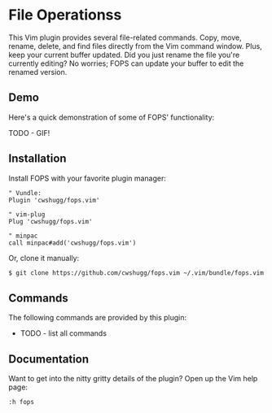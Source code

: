 # **F**ile **Op**erations**s**

This Vim plugin provides several file-related commands. Copy, move, rename,
delete, and find files directly from the Vim command window. Plus, keep your
current buffer updated. Did you just rename the file you're currently editing?
No worries; FOPS can update your buffer to edit the renamed version.

## Demo

Here's a quick demonstration of some of FOPS' functionality:

TODO - GIF!

## Installation

Install FOPS with your favorite plugin manager:

```vim
" Vundle:
Plugin 'cwshugg/fops.vim'

" vim-plug
Plug 'cwshugg/fops.vim'

" minpac
call minpac#add('cwshugg/fops.vim')
```

Or, clone it manually:

```bash
$ git clone https://github.com/cwshugg/fops.vim ~/.vim/bundle/fops.vim
```

## Commands

The following commands are provided by this plugin:

* TODO - list all commands

## Documentation

Want to get into the nitty gritty details of the plugin? Open up the Vim help
page:

```vim
:h fops
```

